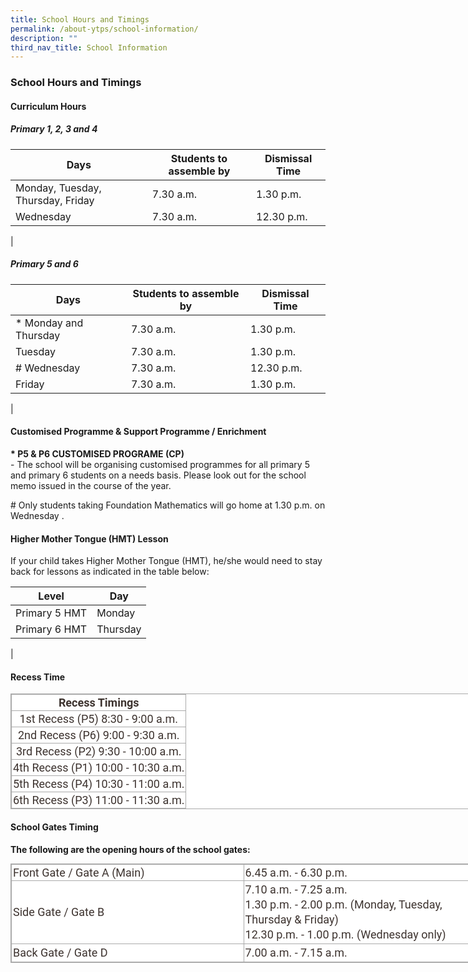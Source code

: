 ```yaml
---
title: School Hours and Timings
permalink: /about-ytps/school-information/
description: ""
third_nav_title: School Information
---
```

### School Hours and Timings

#### Curriculum Hours

##### Primary 1, 2, 3 and 4

| Days | Students to assemble by | Dismissal Time |
|---|---|---|
| Monday, Tuesday, Thursday, Friday | 7.30 a.m. | 1.30 p.m. |
| Wednesday | 7.30 a.m. | 12.30 p.m. |
|

##### Primary 5 and 6

| Days | Students to assemble by | Dismissal Time |
|---|---|---|
| * Monday and Thursday | 7.30 a.m. | 1.30 p.m. |
| Tuesday | 7.30 a.m. | 1.30 p.m. |
| # Wednesday | 7.30 a.m. | 12.30 p.m. |
| Friday | 7.30 a.m. | 1.30 p.m. |
|

#### Customised Programme & Support Programme / Enrichment

**\* P5 & P6 CUSTOMISED PROGRAME (CP)** <br>
\- The school will be organising customised programmes for all primary 5 and primary 6 students on a needs basis. Please look out for the school memo issued in the course of the year.

\# Only students taking Foundation Mathematics will go home at 1.30 p.m. on Wednesday .

#### Higher Mother Tongue (HMT) Lesson

If your child takes Higher Mother Tongue (HMT), he/she would need to stay back for lessons as indicated in the table below:

| Level | Day |
|---|---|
| Primary 5 HMT | Monday |
| Primary 6 HMT | Thursday |
|

#### Recess Time

<table class="iveo_table ives_tab_simple3 ive_eobj_center" style="margin: auto; outline: 0px; padding: 0px; border-collapse: collapse; clear: both; border: 1px solid rgb(170, 170, 170); text-align: justify; color: rgb(61, 51, 47); font-family: Roboto, sans-serif; font-size: 18px; font-style: normal; font-variant-ligatures: normal; font-variant-caps: normal; font-weight: 400; letter-spacing: normal; orphans: 2; text-transform: none; white-space: normal; widows: 2; word-spacing: 0px; -webkit-text-stroke-width: 0px; background-color: rgb(255, 255, 255); text-decoration-thickness: initial; text-decoration-style: initial; text-decoration-color: initial; width: 760px;"><tbody style="margin: 0px; outline: 0px; padding: 0px; text-align: justify;"><tr style="margin: 0px; outline: 0px; padding: 0px; text-align: justify;"><td colspan="2" style="margin: 0px; outline: 0px; padding: 2px; text-align: center; border: 1px solid rgb(170, 170, 170);"><b style="margin: 0px; outline: 0px; padding: 0px; text-align: justify;">Recess Timings</b></td></tr><tr style="margin: 0px; outline: 0px; padding: 0px; text-align: justify;"><td style="margin: 0px; outline: 0px; padding: 2px; text-align: center; border: 1px solid rgb(170, 170, 170);">1st Recess (P5) 8:30 - 9:00 a.m.</td></tr><tr style="margin: 0px; outline: 0px; padding: 0px; text-align: justify;"><td style="margin: 0px; outline: 0px; padding: 2px; text-align: center; border: 1px solid rgb(170, 170, 170);">2nd Recess (P6) 9:00 - 9:30 a.m.</td></tr><tr style="margin: 0px; outline: 0px; padding: 0px; text-align: justify;"><td style="margin: 0px; outline: 0px; padding: 2px; text-align: center; border: 1px solid rgb(170, 170, 170);">3rd Recess (P2) 9:30 - 10:00 a.m.</td></tr><tr style="margin: 0px; outline: 0px; padding: 0px; text-align: justify;"><td style="margin: 0px; outline: 0px; padding: 2px; text-align: center; border: 1px solid rgb(170, 170, 170);">4th Recess (P1) 10:00 - 10:30 a.m.</td></tr><tr style="margin: 0px; outline: 0px; padding: 0px; text-align: justify;"><td style="margin: 0px; outline: 0px; padding: 2px; text-align: center; border: 1px solid rgb(170, 170, 170);">5th Recess (P4) 10:30 - 11:00 a.m.</td></tr><tr style="margin: 0px; outline: 0px; padding: 0px; text-align: justify;"><td style="margin: 0px; outline: 0px; padding: 2px; text-align: center; border: 1px solid rgb(170, 170, 170);">6th Recess (P3) 11:00 - 11:30 a.m.</td></tr></tbody></table>

#### School Gates Timing

**The following are the opening hours of the school gates:**

<table class="iveo_table ives_tab_simple3 ive_eobj_center" style="margin: auto; outline: 0px; padding: 0px; border-collapse: collapse; clear: both; border: 1px solid rgb(170, 170, 170); text-align: justify; color: rgb(61, 51, 47); font-family: Roboto, sans-serif; font-size: 18px; font-style: normal; font-variant-ligatures: normal; font-variant-caps: normal; font-weight: 400; letter-spacing: normal; orphans: 2; text-transform: none; white-space: normal; widows: 2; word-spacing: 0px; -webkit-text-stroke-width: 0px; background-color: rgb(255, 255, 255); text-decoration-thickness: initial; text-decoration-style: initial; text-decoration-color: initial; width: 760px;"><tbody style="margin: 0px; outline: 0px; padding: 0px; text-align: justify;"><tr style="margin: 0px; outline: 0px; padding: 0px; text-align: justify;"><td width="500px" style="margin: 0px; outline: 0px; padding: 2px; text-align: left; border: 1px solid rgb(170, 170, 170);">Front Gate / Gate A (Main)</td><td width="500px" style="margin: 0px; outline: 0px; padding: 2px; text-align: left; border: 1px solid rgb(170, 170, 170);">6.45 a.m. - 6.30 p.m.</td></tr><tr style="margin: 0px; outline: 0px; padding: 0px; text-align: justify;"><td style="margin: 0px; outline: 0px; padding: 2px; text-align: left; border: 1px solid rgb(170, 170, 170);">Side Gate / Gate B</td><td style="margin: 0px; outline: 0px; padding: 2px; text-align: justify; border: 1px solid rgb(170, 170, 170);"><div style="margin: 0px; outline: 0px; padding: 0px; line-height: 24px !important; color: rgb(61, 51, 47); font-family: Roboto, sans-serif; font-size: 18px; font-weight: 400; text-align: left;"><span style="margin: 0px; outline: 0px; padding: 0px; text-align: justify; background-color: initial;">7.10 a.m. - 7.25 a.m.</span></div><div style="margin: 0px; outline: 0px; padding: 0px; line-height: 24px !important; color: rgb(61, 51, 47); font-family: Roboto, sans-serif; font-size: 18px; font-weight: 400; text-align: left;"><span style="margin: 0px; outline: 0px; padding: 0px; text-align: justify; background-color: initial;">1.30 p.m. - 2.00 p.m. (Monday, Tuesday, Thursday &amp; Friday)</span></div><div style="margin: 0px; outline: 0px; padding: 0px; line-height: 24px !important; color: rgb(61, 51, 47); font-family: Roboto, sans-serif; font-size: 18px; font-weight: 400; text-align: left;"><span style="margin: 0px; outline: 0px; padding: 0px; text-align: justify; background-color: initial;">12.30 p.m. - 1.00 p.m. (Wednesday only)</span></div></td></tr><tr style="margin: 0px; outline: 0px; padding: 0px; text-align: justify;"><td style="margin: 0px; outline: 0px; padding: 2px; text-align: left; border: 1px solid rgb(170, 170, 170);">Back Gate / Gate D</td><td style="margin: 0px; outline: 0px; padding: 2px; text-align: justify; border: 1px solid rgb(170, 170, 170);"><div style="margin: 0px; outline: 0px; padding: 0px; line-height: 24px !important; color: rgb(61, 51, 47); font-family: Roboto, sans-serif; font-size: 18px; font-weight: 400; text-align: left;">7.00 a.m. - 7.15 a.m.</div></td></tr></tbody></table>
